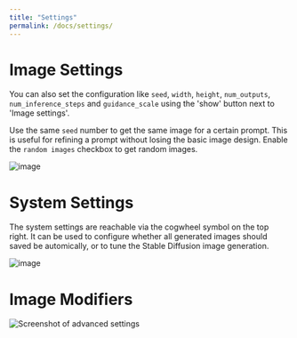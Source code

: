 ```yaml
---
title: "Settings"
permalink: /docs/settings/
---
```


# Image Settings
You can also set the configuration like `seed`, `width`, `height`, `num_outputs`, `num_inference_steps` and `guidance_scale` using the 'show' button next to 'Image settings'.

Use the same `seed` number to get the same image for a certain prompt. This is useful for refining a prompt without losing the basic image design. Enable the `random images` checkbox to get random images.

![image](https://github.com/easydiffusion/easydiffusion.github.io/assets/844287/78544581-03c6-4a28-9faf-0116d8533721)


# System Settings
The system settings are reachable via the cogwheel symbol on the top right. It can be used to configure whether all generated images should
saved be automically, or to tune the Stable Diffusion image generation.

![image](https://github.com/easydiffusion/easydiffusion.github.io/assets/844287/5da2ffa2-7d01-4112-80a5-5cc9560e41de)


# Image Modifiers
![Screenshot of advanced settings](/media/modifiers-v1.jpg?raw=true)

